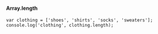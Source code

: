 #### Array.length
```
var clothing = ['shoes', 'shirts', 'socks', 'sweaters'];
console.log('clothing', clothing.length);
```
